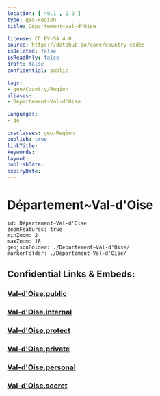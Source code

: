 ```yaml
---
location: [ 49.1 , 2.2 ] 
type: geo-Region
title: Département~Val-d'Oise

license: CC BY-SA 4.0
source: https://datahub.io/core/country-codes
isDeleted: false
isReadOnly: false
draft: false
confidential: public

tags:
- geo/Country/Region
aliases:
- Département~Val-d'Oise

Languages:
- de

cssclasses: geo-Region
publish: true
linkTitle: 
keywords: 
layout: 
publishDate: 
expiryDate: 
---
```


# Département~Val-d'Oise

```leaflet
id: Département~Val-d'Oise
zoomFeatures: true 
minZoom: 2 
maxZoom: 18
geojsonFolder: ./Département~Val-d'Oise/
markerFolder: ./Département~Val-d'Oise/
```


## Confidential Links & Embeds: 

### [Val-d'Oise.public](/_public/\Earth\Continent\Europe\Europe~West\France\regions~France\Île-de-France\departments~Île-de-FranceVal-d'Oise.public.md) 

### [Val-d'Oise.internal](/_internal/\Earth\Continent\Europe\Europe~West\France\regions~France\Île-de-France\departments~Île-de-FranceVal-d'Oise.internal.md) 

### [Val-d'Oise.protect](/_protect/\Earth\Continent\Europe\Europe~West\France\regions~France\Île-de-France\departments~Île-de-FranceVal-d'Oise.protect.md) 

### [Val-d'Oise.private](/_private/\Earth\Continent\Europe\Europe~West\France\regions~France\Île-de-France\departments~Île-de-FranceVal-d'Oise.private.md) 

### [Val-d'Oise.personal](/_personal/\Earth\Continent\Europe\Europe~West\France\regions~France\Île-de-France\departments~Île-de-FranceVal-d'Oise.personal.md) 

### [Val-d'Oise.secret](/_secret/\Earth\Continent\Europe\Europe~West\France\regions~France\Île-de-France\departments~Île-de-FranceVal-d'Oise.secret.md)

